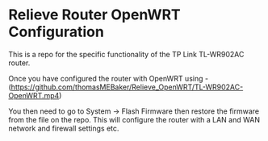 # Relieve Router OpenWRT Configuration 

This is a repo for the specific functionality of the TP Link TL-WR902AC router.

Once you have configured the router with OpenWRT using - (https://github.com/thomasMEBaker/Relieve_OpenWRT/TL-WR902AC-OpenWRT.mp4)

You then need to go to System -> Flash Firmware then restore the firmware from the file on the repo. This will configure the router with a LAN and WAN network and firewall settings etc.

